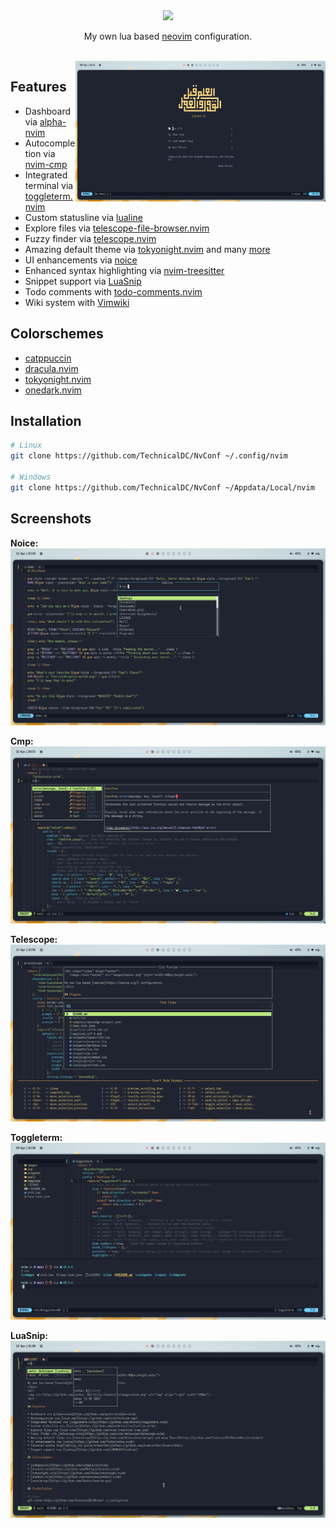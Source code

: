 <div class="class" align="center">
	<image class="banner" src="images/banner.png" style="width:400px;height:auto;">

My own lua based [neovim](https://neovim.org/) configuration.
</div>
<br>
<img src="https://github.com/TechnicalDC/NvConf/blob/main/images/dash.png" alt="img" align="right" width="400px">

## Features

* Dashboard via [alpha-nvim](https://github.com/goolord/alpha-nvim)
* Autocompletion via [nvim-cmp](https://github.com/hrsh7th/nvim-cmp)
* Integrated terminal via [toggleterm.nvim](https://github.com/akinsho/toggleterm.nvim)
* Custom statusline via [lualine](https://github.com/nvim-lualine/lualine.nvim)
* Explore files via [telescope-file-browser.nvim](https://github.com/nvim-telescope/telescope-file-browser.nvim)
* Fuzzy finder via [telescope.nvim](https://github.com/nvim-telescope/telescope.nvim)
* Amazing default theme via [tokyonight.nvim](https://github.com/folke/tokyonight.nvim) and many [more](https://github.com/TechnicalDC/NvConf#colorschemes)
* UI enhancements via [noice](https://github.com/folke/noice.nvim)
* Enhanced syntax highlighting via [nvim-treesitter](https://github.com/tree-sitter/tree-sitter)
* Snippet support via [LuaSnip](https://github.com/L3MON4D3/LuaSnip)
* Todo comments with [todo-comments.nvim](https://github.com/folke/todo-comments.nvim)
* Wiki system with [Vimwiki](https://github.com/vimwiki/vimwiki)

## Colorschemes

* [catppuccin](https://github.com/catppuccin/nvim)
* [dracula.nvim](https://github.com/Mofiqul/dracula.nvim)
* [tokyonight.nvim](https://github.com/folke/tokyonight.nvim)
* [onedark.nvim](https://github.com/navarasu/onedark.nvim)

## Installation
```bash
# Linux
git clone https://github.com/TechnicalDC/NvConf ~/.config/nvim

# Windows
git clone https://github.com/TechnicalDC/NvConf ~/Appdata/Local/nvim
```

## Screenshots

**Noice:**
![cmdline](https://github.com/TechnicalDC/NvConf/blob/main/images/cmdline.png)

**Cmp:**
![cmp](https://github.com/TechnicalDC/NvConf/blob/main/images/cmp.png)

**Telescope:**
![telescope](https://github.com/TechnicalDC/NvConf/blob/main/images/telescope.png)

**Toggleterm:**
![terminal](https://github.com/TechnicalDC/NvConf/blob/main/images/terminal.png)

**LuaSnip:**
![luasnip](https://github.com/TechnicalDC/NvConf/blob/main/images/luasnip.png)

